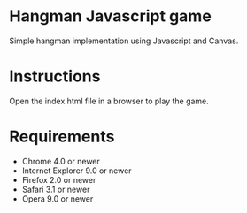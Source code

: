 # Hangman Javascript game
Simple hangman implementation using Javascript and Canvas.

# Instructions
Open the index.html file in a browser to play the game.

# Requirements
- Chrome 4.0 or newer
- Internet Explorer 9.0 or newer
- Firefox 2.0 or newer
- Safari 3.1 or newer
- Opera 9.0 or newer
